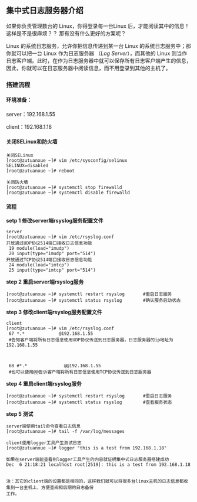 ## 集中式日志服务器介绍

如果你负责管理数台的 Linux，你得登录每一台Linux 后，才能阅读其中的信息！ 这样是不是很麻烦？？ 那有没有什么更好的方案呢？

Linux 的系统日志服务，允许你把信息传递到某一台 Linux 的系统日志服务中；那你就可以把一台 Linux 作为日志服务器 （*Log Server*），而其他的 Linux 则当作日志客户端。此时，在作为日志服务器中就可以保存所有日志客户端产生的信息，因此，你就可以在日志服务器中阅读信息，而不用登录到其他的主机了。

### **搭建流程**

#### 环境准备：

server：192.168.1.55

client：192.168.1.18

#### 关闭SELinux和防火墙

```
关闭SELinux
[root@zutuanxue ~]# vim /etc/sysconfig/selinux
SELINUX=disabled
[root@zutuanxue ~]# reboot

关闭防火墙
[root@zutuanxue ~]# systemctl stop firewalld
[root@zutuanxue ~]# systemctl disable firewalld
```

#### 流程

**setp 1 修改server端rsyslog服务配置文件**

```
server
[root@zutuanxue ~]# vim /etc/rsyslog.conf
开放通过UDP协议514端口接收日志信息功能
 19 module(load="imudp") 
 20 input(type="imudp" port="514")
开放通过TCP协议514端口接收日志信息功能
 24 module(load="imtcp")
 25 input(type="imtcp" port="514")
```


**step 2 重启server端rsyslog服务**

```
[root@zutuanxue ~]# systemctl restart rsyslog		#重启日志服务
[root@zutuanxue ~]# systemctl status rsyslog		#确认服务启动状态
```

**step 3 修改client端rsyslog服务配置文件**

```
client
[root@zutuanxue ~]# vim /etc/rsyslog.conf 
 67 *.*   			@192.168.1.55			
 #告知客户端将所有日志信息使用UDP协议传送到日志服务器，日志服务器的ip地址为192.168.1.55
 

 
 68 #*.*              @@192.168.1.55
 #也可以使用@@告诉客户端将所有日志信息使用TCP协议传送到日志服务器
```

**step 4 重启client端rsyslog服务**

```
[root@zutuanxue ~]# systemctl restart rsyslog		#重启日志服务
[root@zutuanxue ~]# systemctl status rsyslog		#查看服务状态
```

 **step 5 测试**

```
server端使用tail命令查看日志信息
[root@zutuanxue ~]# tail -f /var/log/messages 

client使用logger工具产生测试日志
[root@zutuanxue ~]# logger "this is a test from 192.168.1.18"

如果在server端能查看到logger工具产生的内容就证明集中式日志服务器搭建成功
Dec  6 21:18:21 localhost root[2519]: this is a test from 192.168.1.18


注：其它的client端的设置都是相同的，这样我们就可以将很多台linux主机的日志信息都收集到一台主机上，方便查阅和后期的日志备份
工作。
```